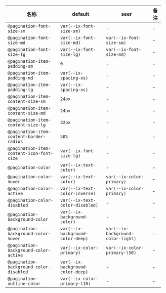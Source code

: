| 名称 | default | seer | 备注 |
| --- | --- | --- | --- |
| `@pagination-font-size-sm` | `var(--ix-font-size-sm)` | - | - |
| `@pagination-font-size-md` | `var(--ix-font-size-md)` | `var(--ix-font-size-sm)` | - |
| `@pagination-font-size-lg` | `var(--ix-font-size-lg)` | `var(--ix-font-size-md)` | - |
| `@pagination-item-padding-sm` | `0` | - | - |
| `@pagination-item-padding-md` | `var(--ix-spacing-xs)` | - | - |
| `@pagination-item-padding-lg` | `var(--ix-spacing-xs)` | - | - |
| `@pagination-item-content-size-sm` | `24px` | - | - |
| `@pagination-item-content-size-md` | `24px` | - | - |
| `@pagination-item-content-size-lg` | `32px` | - | - |
| `@pagination-item-content-border-radius` | `50%` | - | - |
| `@pagination-item-content-icon-font-size` | `var(--ix-font-size-lg)` | - | - |
| `@pagination-color` | `var(--ix-text-color)` | - | - |
| `@pagination-color-hover` | `var(--ix-text-color)` | `var(--ix-color-primary)` | - |
| `@pagination-color-active` | `var(--ix-text-color-inverse)` | `var(--ix-color-primary)` | - |
| `@pagination-color-disabled` | `var(--ix-text-color-disabled)` | - | - |
| `@pagination-background-color` | `var(--ix-background-color)` | - | - |
| `@pagination-background-color-hover` | `var(--ix-background-color-deep)` | `var(--ix-background-color-light)` | - |
| `@pagination-background-color-active` | `var(--ix-color-primary)` | `var(--ix-color-primary-l50)` | - |
| `@pagination-background-color-disabled` | `var(--ix-background-color-deep)` | - | - |
| `@pagination-outline-color` | `var(--ix-color-primary-l10)` | - | - |
